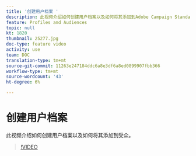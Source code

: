 ```yaml
---
title: '创建用户档案 '
description: 此视频介绍如何创建用户档案以及如何将其添加到Adobe Campaign Standard(ACS)的受众
feature: Profiles and Audiences
topic: null
kt: 1820
thumbnail: 25277.jpg
doc-type: feature video
activity: use
team: DOC
translation-type: tm+mt
source-git-commit: 11263e247184ddc6a8e3df6a8ed0899907fbb366
workflow-type: tm+mt
source-wordcount: '43'
ht-degree: 6%

---
```



# 创建用户档案

此视频介绍如何创建用户档案以及如何将其添加到受众。

>[!VIDEO](https://video.tv.adobe.com/v/25277/?quality=12)
